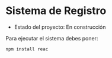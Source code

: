 <h1>Sistema de Registro</h1>

- Estado del proyecto: En construcción

Para ejecutar el sistema debes poner:

```npm install reac```

